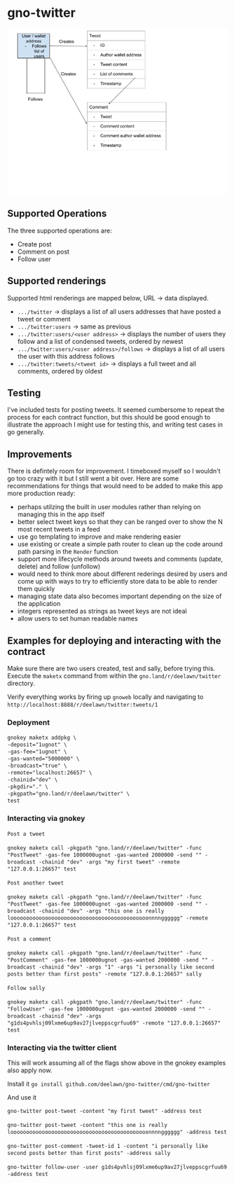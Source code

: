 # gno-twitter

![gno twitter app flow](flow.jpg "App Flow")

## Supported Operations

The three supported operations are:
- Create post
- Comment on post
- Follow user

## Supported renderings

Supported html renderings are mapped below, URL -> data displayed.

- `.../twitter` -> displays a list of all users addresses that have posted a tweet or comment
- `.../twitter:users` -> same as previous
- `.../twitter:users/<user address>` -> displays the number of users they follow and a list of condensed tweets, ordered by newest
- `.../twitter:users/<user address>/follows` -> displays a list of all users the user with this address follows
- `.../twitter:tweets/<tweet id>` -> displays a full tweet and all comments, ordered by oldest

## Testing

I've included tests for posting tweets. It seemed cumbersome to repeat the process for each contract function, but this should be
good enough to illustrate the approach I might use for testing this, and writing test cases in go generally.

## Improvements

There is defintely room for improvement. I timeboxed myself so I wouldn't go too crazy with it but I still went a bit over.
Here are some recommendations for things that would need to be added to make this app more production ready:

- perhaps utilzing the built in user modules rather than relying on managing this in the app itself
- better select tweet keys so that they can be ranged over to show the N most recent tweets in a feed
- use go templating to improve and make rendering easier
- use existing or create a simple path router to clean up the code around path parsing in the `Render` function
- support more lifecycle methods around tweets and comments (update, delete) and follow (unfollow)
- would need to think more about different rederings desired by users and come up with ways to try to efficiently store data
to be able to render them quickly
- managing state data also becomes important depending on the size of the application
- integers represented as strings as tweet keys are not ideal
- allow users to set human readable names

## Examples for deploying and interacting with the contract

Make sure there are two users created, test and sally, before trying this. Execute the `maketx` command
from within the `gno.land/r/deelawn/twitter` directory.

Verify everything works by firing up `gnoweb` locally and navigating to `http://localhost:8888/r/deelawn/twitter:tweets/1`
### Deployment

```
gnokey maketx addpkg \
-deposit="1ugnot" \
-gas-fee="1ugnot" \
-gas-wanted="5000000" \
-broadcast="true" \
-remote="localhost:26657" \
-chainid="dev" \
-pkgdir="." \
-pkgpath="gno.land/r/deelawn/twitter" \
test
```

### Interacting via gnokey

```
Post a tweet

gnokey maketx call -pkgpath "gno.land/r/deelawn/twitter" -func "PostTweet" -gas-fee 1000000ugnot -gas-wanted 2000000 -send "" -broadcast -chainid "dev" -args "my first tweet" -remote "127.0.0.1:26657" test

Post another tweet

gnokey maketx call -pkgpath "gno.land/r/deelawn/twitter" -func "PostTweet" -gas-fee 1000000ugnot -gas-wanted 2000000 -send "" -broadcast -chainid "dev" -args "this one is really loooooooooooooooooooooooooooooooooooooooooooonnnngggggg" -remote "127.0.0.1:26657" test

Post a comment
 
gnokey maketx call -pkgpath "gno.land/r/deelawn/twitter" -func "PostComment" -gas-fee 1000000ugnot -gas-wanted 2000000 -send "" -broadcast -chainid "dev" -args "1" -args "i personally like second posts better than first posts" -remote "127.0.0.1:26657" sally

Follow sally

gnokey maketx call -pkgpath "gno.land/r/deelawn/twitter" -func "FollowUser" -gas-fee 1000000ugnot -gas-wanted 2000000 -send "" -broadcast -chainid "dev" -args "g1ds4pvhlsj09lxme6up9av27jlveppscgrfuu69" -remote "127.0.0.1:26657" test
```

### Interacting via the twitter client

This will work assuming all of the flags show above in the gnokey examples also apply now.

Install it
`go install github.com/deelawn/gno-twitter/cmd/gno-twitter`

And use it
```
gno-twitter post-tweet -content "my first tweet" -address test

gno-twitter post-tweet -content "this one is really loooooooooooooooooooooooooooooooooooooooooooonnnngggggg" -address test

gno-twitter post-comment -tweet-id 1 -content "i personally like second posts better than first posts" -address sally

gno-twitter follow-user -user g1ds4pvhlsj09lxme6up9av27jlveppscgrfuu69 -address test
```